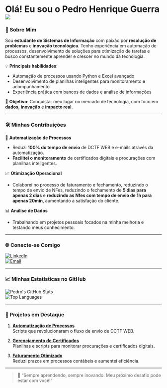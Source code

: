 
# Olá! Eu sou o Pedro Henrique Guerra ![](https://user-images.githubusercontent.com/18350557/176309783-0785949b-9127-417c-8b55-ab5a4333674e.gif)

 ### 🚀 Sobre Mim  
Sou **estudante de Sistemas de Informação** com paixão por **resolução de problemas** e **inovação tecnológica**. Tenho experiência em automação de processos, desenvolvimento de soluções para otimização de tarefas e busco constantemente aprender e crescer no mundo da tecnologia.

💡 **Principais habilidades**:  
- Automação de processos usando Python e Excel avançado  
- Desenvolvimento de planilhas inteligentes para monitoramento e acompanhamento  
- Experiência prática com bancos de dados e análise de informações  

🎯 **Objetivo**: Conquistar meu lugar no mercado de tecnologia, com foco em **dados**, **inovação** e **impacto real**.

---

### 🛠️ Minhas Contribuições  
🌟 **Automatização de Processos**  
- Reduzi **100% do tempo de envio** de DCTF WEB e e-mails através da automatização.  
- **Facilitei o monitoramento** de certificados digitais e procurações com planilhas inteligentes.  

📈 **Otimização Operacional**  
- Colaborei no processo de faturamento e fechamento, reduzindo o tempo de envio de NFes, reduzindo o fechamento de **5 dias para apenas 2 dias** e **reduzindo as Nfes com tempo de envio de 1h para apenas 20min**, aumentando a satisfação do cliente.  

📊 **Análise de Dados**  
- Trabalhando em projetos pessoais focados na minha melhoria e testando meus conhecimento.

---

### 🌐 Conecte-se Comigo  
[![LinkedIn](https://img.shields.io/badge/LinkedIn-PedroGuerra-blue?logo=linkedin)](https://www.linkedin.com/in/pedro-henrique-guerra-19937a1a2/)  
[![Email](https://img.shields.io/badge/Email-Contato%20Rápido-red?logo=gmail)](mailto:seuemail@gmail.com)  

---

### 📈 Minhas Estatísticas no GitHub  
![Pedro's GitHub Stats](https://github-readme-stats.vercel.app/api?username=PedroGuerra01&show_icons=true&theme=radical)  
![Top Languages](https://github-readme-stats.vercel.app/api/top-langs/?username=PedroGuerra01&layout=compact&theme=radical)

---

### 🚀 Projetos em Destaque  
1. [**Automatização de Processos**](https://github.com/PedroGuerra01/Automatizacao-De-Processos)  
   Scripts que revolucionaram o fluxo de envio de DCTF WEB.  

2. [**Gerenciamento de Certificados**](https://github.com/PedroGuerra01/Gerenciamento-Certificados)  
   Planilhas e scripts para monitorar procurações e certificados digitais.  

3. [**Faturamento Otimizado**](https://github.com/PedroGuerra01/Faturamento-Otimizado)  
   Reduzi prazos em processos contábeis e aumentei eficiência.

---

> 🌟 “Sempre aprendendo, sempre inovando. Meu próximo desafio pode estar com você!”  
